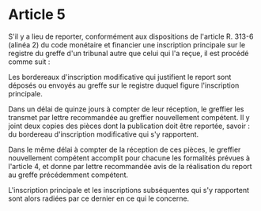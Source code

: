 # Article 5

S'il y a lieu de reporter, conformément aux dispositions de l'article R. 313-6 (alinéa 2) du code monétaire et financier une inscription principale sur le registre du greffe d'un tribunal autre que celui qui l'a reçue, il est procédé comme suit :

Les bordereaux d'inscription modificative qui justifient le report sont déposés ou envoyés au greffe sur le registre duquel figure l'inscription principale.

Dans un délai de quinze jours à compter de leur réception, le greffier les transmet par lettre recommandée au greffier nouvellement compétent. Il y joint deux copies des pièces dont la publication doit être reportée, savoir : du bordereau d'inscription modificative qui s'y rapportent.

Dans le même délai à compter de la réception de ces pièces, le greffier nouvellement compétent accomplit pour chacune les formalités prévues à l'article 4, et donne par lettre recommandée avis de la réalisation du report au greffe précédemment compétent.

L'inscription principale et les inscriptions subséquentes qui s'y rapportent sont alors radiées par ce dernier en ce qui le concerne.
